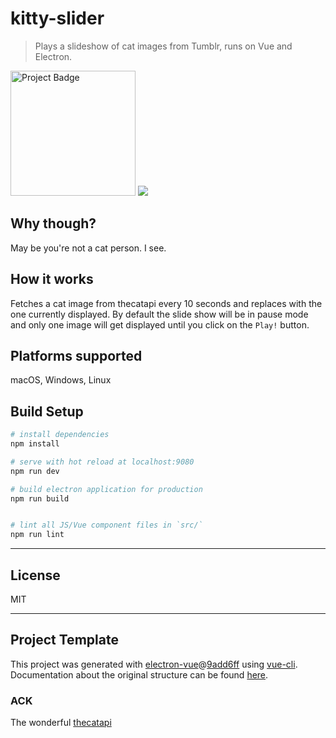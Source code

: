 # kitty-slider

> Plays a slideshow of cat images from Tumblr, runs on Vue and Electron.

<img src="https://ci.appveyor.com/api/projects/status/github/ShawonAshraf/kitty-slider?svg=true" alt="Project Badge" width="200">


<img src="https://9q0aew.bn.files.1drv.com/y4m2H_eBobNATNUAlrhWnFOyvQQxG_AxM3QT8tXWR9Z3EetmPtGRknaqvEFhbmD4dlAH_q_onVekMr2TZAHq6-dVbrRUcH1Pc_IICB87ApI_SW7vf9hmCakM9-Rhlua4gkcIartpEqZ5ofFjn90nrHVuWsw2U8yD2HqaJ3FfPG77EZoUWJw6CH8U75GNV28pXT6?width=1174&height=1044&cropmode=none"/>


## Why though?
May be you're not a cat person. I see.

## How it works
Fetches a cat image from thecatapi every 10 seconds and replaces with the one currently displayed.
By default the slide show will be in pause mode and only one image will get displayed until you click on
the `Play!` button.


## Platforms supported
macOS, Windows, Linux


## Build Setup

``` bash
# install dependencies
npm install

# serve with hot reload at localhost:9080
npm run dev

# build electron application for production
npm run build


# lint all JS/Vue component files in `src/`
npm run lint

```

---
## License
MIT

---
## Project Template
This project was generated with [electron-vue](https://github.com/SimulatedGREG/electron-vue)@[9add6ff](https://github.com/SimulatedGREG/electron-vue/tree/9add6ff4d47eaf8fb9f04efd0aca7be4dc6fb69d) using [vue-cli](https://github.com/vuejs/vue-cli). Documentation about the original structure can be found [here](https://simulatedgreg.gitbooks.io/electron-vue/content/index.html).

### ACK
The wonderful [thecatapi](https://thecatapi.com/)
